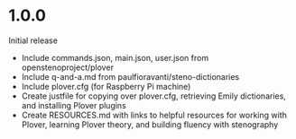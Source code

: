 1.0.0
=====

Initial release
- Include commands.json, main.json, user.json from openstenoproject/plover
- Include q-and-a.md from paulfioravanti/steno-dictionaries
- Include plover.cfg (for Raspberry Pi machine)
- Create justfile for copying over plover.cfg, retrieving Emily dictionaries,
  and installing Plover plugins
- Create RESOURCES.md with links to helpful resources for working with Plover,
  learning Plover theory, and building fluency with stenography
